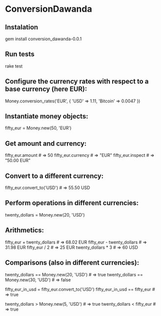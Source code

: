 # ConversionDawanda

## Instalation

gem install conversion_dawanda-0.0.1

## Run tests

rake test

## Configure the currency rates with respect to a base currency (here EUR):
 
Money.conversion_rates('EUR', {
  'USD'     => 1.11,
  'Bitcoin' => 0.0047
})
 
## Instantiate money objects:
 
fifty_eur = Money.new(50, 'EUR')
 
## Get amount and currency:
 
fifty_eur.amount   # => 50
fifty_eur.currency # => "EUR"
fifty_eur.inspect  # => "50.00 EUR"
 
## Convert to a different currency:
 
fifty_eur.convert_to('USD') # => 55.50 USD
 
## Perform operations in different currencies:
 
twenty_dollars = Money.new(20, 'USD')
 
## Arithmetics:
 
fifty_eur + twenty_dollars # => 68.02 EUR
fifty_eur - twenty_dollars # => 31.98 EUR
fifty_eur / 2              # => 25 EUR
twenty_dollars * 3         # => 60 USD
 
## Comparisons (also in different currencies):
 
twenty_dollars == Money.new(20, 'USD') # => true
twenty_dollars == Money.new(30, 'USD') # => false
 
fifty_eur_in_usd = fifty_eur.convert_to('USD')
fifty_eur_in_usd == fifty_eur          # => true
 
twenty_dollars > Money.new(5, 'USD')   # => true
twenty_dollars < fifty_eur             # => true
